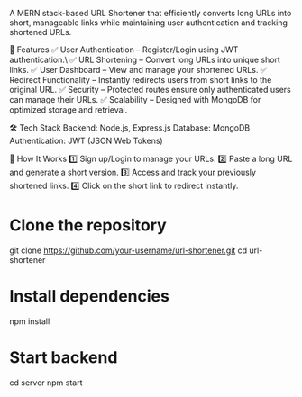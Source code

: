 A MERN stack-based URL Shortener that efficiently converts long URLs into short, manageable links while maintaining user authentication and tracking shortened URLs.



🌟 Features
✅ User Authentication – Register/Login using JWT authentication.\\
✅ URL Shortening – Convert long URLs into unique short links.
✅ User Dashboard – View and manage your shortened URLs.
✅ Redirect Functionality – Instantly redirects users from short links to the original URL.
✅ Security – Protected routes ensure only authenticated users can manage their URLs.
✅ Scalability – Designed with MongoDB for optimized storage and retrieval.


🛠️ Tech Stack
Backend: Node.js, Express.js
Database: MongoDB
Authentication: JWT (JSON Web Tokens)

🎯 How It Works
1️⃣ Sign up/Login to manage your URLs.
2️⃣ Paste a long URL and generate a short version.
3️⃣ Access and track your previously shortened links.
4️⃣ Click on the short link to redirect instantly.

# Clone the repository
git clone https://github.com/your-username/url-shortener.git
cd url-shortener

# Install dependencies
npm install

# Start backend
cd server
npm start

